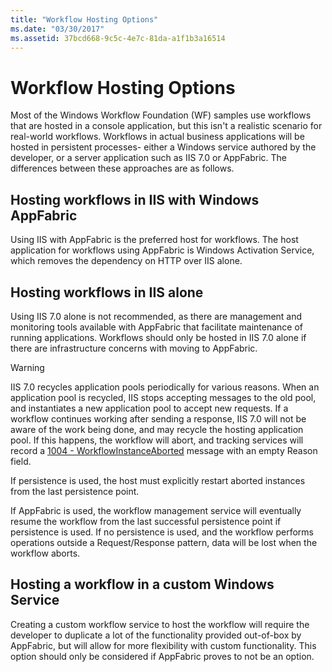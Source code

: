 ```yaml
---
title: "Workflow Hosting Options"
ms.date: "03/30/2017"
ms.assetid: 37bcd668-9c5c-4e7c-81da-a1f1b3a16514
---
```

# Workflow Hosting Options
Most of the Windows Workflow Foundation (WF) samples use workflows that are hosted in a console application, but this isn't a realistic scenario for real-world workflows. Workflows in actual business applications will be hosted in persistent processes- either a Windows service authored by the developer, or a server application such as IIS 7.0 or AppFabric. The differences between these approaches are as follows.

## Hosting workflows in IIS with Windows AppFabric

Using IIS with AppFabric is the preferred host for workflows. The host application for workflows using AppFabric is Windows Activation Service, which removes the dependency on HTTP over IIS alone.

## Hosting workflows in IIS alone

Using IIS 7.0 alone is not recommended, as there are management and monitoring tools available with AppFabric that facilitate maintenance of running applications. Workflows should only be hosted in IIS 7.0 alone if there are infrastructure concerns with moving to AppFabric.

> [!WARNING]
> IIS 7.0 recycles application pools periodically for various reasons. When an application pool is recycled, IIS stops accepting messages to the old pool, and instantiates a new application pool to accept new requests. If a workflow continues working after sending a response, IIS 7.0 will not be aware of the work being done, and may recycle the hosting application pool. If this happens, the workflow will abort, and tracking services will record a [1004 - WorkflowInstanceAborted](1004-workflowinstanceaborted.md) message with an empty Reason field.
>
> If persistence is used, the host must explicitly restart aborted instances from the last persistence point.
>
> If AppFabric is used, the workflow management service will eventually resume the workflow from the last successful persistence point if persistence is used. If no persistence is used, and the workflow performs operations outside a Request/Response pattern, data will be lost when the workflow aborts.

## Hosting a workflow in a custom Windows Service

Creating a custom workflow service to host the workflow will require the developer to duplicate a lot of the functionality provided out-of-box by AppFabric, but will allow for more flexibility with custom functionality. This option should only be considered if AppFabric proves to not be an option.
